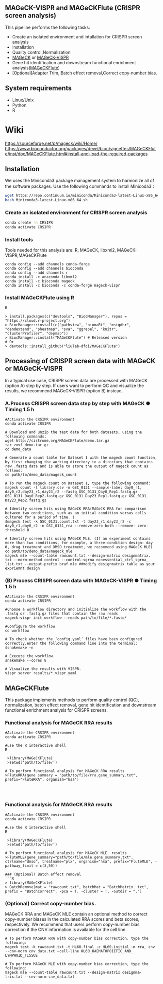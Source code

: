 ## MAGeCK-VISPR and MAGeCKFlute (CRISPR screen analysis)

This pipeline performs the following tasks:
- Create an isolated environment and intallation for CRISPR screen analysis
- Installation
- Quality control,Normalization
- [MAGeCK](https://sourceforge.net/p/mageck/wiki/Home/) or [MAGeCK-VISPR](https://bitbucket.org/liulab/mageck-vispr/src/master/)
- Gene hit identification and downstream functional enrichment analysis([MAGeCKFlute](https://www.bioconductor.org/packages/devel/bioc/vignettes/MAGeCKFlute/inst/doc/MAGeCKFlute.html))
- [Optional]Adapter Trim, Batch effect removal,Correct copy-number bias. 


## System requirements
- Linux/Unix
- Python
- R 

# Wiki
https://sourceforge.net/p/mageck/wiki/Home/
https://www.bioconductor.org/packages/devel/bioc/vignettes/MAGeCKFlute/inst/doc/MAGeCKFlute.html#install-and-load-the-required-packages

## Installation
We uses the Miniconda3 package management system to harmonize all of the software packages. 
Use the following commands to install Minicoda3：
``` bash
wget https://repo.continuum.io/miniconda/Miniconda3-latest-Linux-x86_64.sh
bash Miniconda3-latest-Linux-x86_64.sh
```
### Create an isolated environment for CRISPR screen analysis
``` bash
conda create -n CRSIPR
conda activate CRSIPR
``` 

### Install tools
Tools needed for this analysis are: R, MAGeCK, libxml2, MAGeCK-VISPR,MAGeCKFlute 
~~~
conda config --add channels conda-forge
conda config --add channels bioconda
conda config --add channels r
conda install -c anaconda libxml2
conda install -c bioconda mageck
conda install -c bioconda -c conda-forge mageck-vispr
~~~

### Install MAGeCKFlute using R
~~~
R

> install.packages(c("devtools", "BiocManager"), repos = "https://cloud.r-project.org")
> BiocManager::install(c("pathview", "biomaRt", "msigdbr", "dendextend", "pheatmap", "sva", "ggrepel", "knitr", "clusterProfiler", "depmap"))
> BiocManager::install("MAGeCKFlute") # Released version
# Or
> devtools::install_github("liulab-dfci/MAGeCKFlute")
~~~

## Processing of CRISPR screen data with MAGeCK or MAGeCK-VISPR
In a typical use case, CRISPR screen data are processed with MAGeCK (option A) step by step. If users want to perform QC and visualize the results, we recommend MAGeCK-VISPR (option B) instead. 

### A.Process CRISPR screen data step by step with MAGeCK ● Timing 1.5 h
```
#Activate the CRSIPR environment 
conda activate CRSIPR

# Download and unzip the test data for both datasets, using the following commands:
wget http://cistrome.org/MAGeCKFlute/demo.tar.gz 
tar zxvf demo.tar.gz
cd demo_data

# Generate a count table for Dataset 1 with the mageck count function, by first changing the working directory to a directory that contains raw .fastq data and is able to store the output of mageck count as follows:
cd path/to/demo_data/mageck_count

# To run the mageck count on Dataset 1, type the following command:
mageck count -l library.csv -n GSC_0131 --sample-label day0_r1, day0_r2,day23_r1,day23_r2 --fastq GSC_0131_Day0_Rep1.fastq.gz GSC_0131_Day0_Rep2.fastq.gz GSC_0131_Day23_Rep1.fastq.gz GSC_0131_ Day23_Rep2.fastq.gz

# Identify screen hits using MAGeCK RRA(MAGeCK RRA for comparison between two conditions, such as an initial condition versus cells cultured for a period of time. )
$mageck test -k GSC_0131.count.txt -t day23_r1,day23_r2 -c day0_r1,day0_r2 -n GSC_0131_rra --remove-zero both --remove- zero-threshold 0

# Identify screen hits using MAGeCK MLE. (If an experiment contains more than two conditions, for example, a three-condition design: day 0, drug treatment and DMSO treatment, we recommend using MAGeCK MLE)
cd path/to/demo_data/mageck_mle
mageck mle --count-table rawcount.txt --design-matrix designmatrix. txt --norm-method control --control-sgrna nonessential_ctrl_sgrna_ list.txt --output-prefix braf.mle ##modify designmatrix table as your expriemnt design
```

### (B) Process CRISPR screen data with MAGeCK-VISPR ● Timing 1.5 h
```
#Activate the CRSIPR environment 
conda activate CRSIPR

#Choose a workflow directory and initialize the workflow with the .fastq or .fastq.gz files that contain the raw reads
mageck-vispr init workflow --reads path/to/file/*.fastq*

#Configure the workflow
cd workflow

# To check whether the ‘config.yaml’ files have been configured correctly,enter the following command line into the terminal:
$snakemake –n

# Execute the workflow.
snakemake --cores 8

# Visualize the results with VISPR.
vispr server results/*.vispr.yaml
```

## MAGeCKFlute 
This package implements methods to perform quality control (QC), normalization, batch effect removal, gene hit identification and downstream functional enrichment analysis for CRISPR screens. 

### Functional analysis for MAGeCK RRA results
```
#Activate the CRSIPR environment 
conda activate CRSIPR

#use the R interactive shell
R

 >library(MAGeCKFlute)
 >setwd(‘path/to/file/’)
 
# To perform functional analysis for MAGeCK RRA results 
>FluteRRA(gene_summary = "path/to/file/rra.gene_summary.txt", prefix="FluteRRA", organism="hsa")

 
 
```

### Functional analysis for MAGeCK RRA results
```
#Activate the CRSIPR environment 
conda activate CRSIPR

#use the R interactive shell
R

 >library(MAGeCKFlute)
 >setwd(‘path/to/file/’)
 
# To perform functional analysis for MAGeCK MLE  results 
>FluteMLE(gene_summary="path/to/file/mle.gene_summary.txt", ctrlname="dmso", treatname="plx", organism="hsa", prefix="FluteMLE", -pathway_limit = c(3,50))

### (Optional) Batch effect removal
```R
> library(MAGeCKFlute)
> BatchRemove(mat = "rawcount.txt", batchMat = "BatchMatrix. txt", prefix = "BatchCorrect", -pca = T, -cluster = T, -outdir = ".")
```
### (Optional) Correct copy-number bias. 
MAGeCK RRA and MAGeCK MLE contain an optional method to correct copy-number biases in the calculated RRA scores and beta scores, respectively. We recommend that users perform copy-number bias correction if the CNV information is available for the cell line. 

```
# To perform MAGeCK RRA with copy-number bias correction, type the following:
mageck test -k rawcount.txt -t HL60.final -c HL60.initial -n rra_ cnv --cnv-norm cnv_data.txt –cell-line HL60_HAEMATOPOIETIC_AND_ LYMPHOID_TISSUE

# To perform MAGeCK MLE with copy-number bias correction, type the following:
mageck mle --count-table rawcount.txt --design-matrix designma- trix.txt --cnv-norm cnv_data.txt

```
